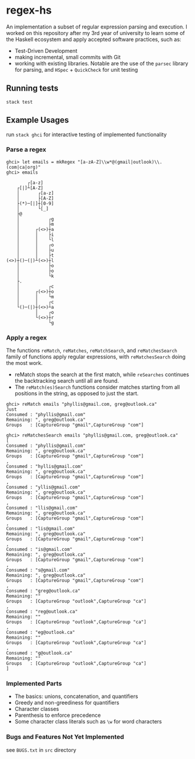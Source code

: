 # regex-hs
An implementation a subset of regular expression parsing and execution. I worked on this repository after my 3rd year of university to learn some of the Haskell ecosystem and apply accepted software practices, such as:
- Test-Driven Development
- making incremental, small commits with Git
- working with existing libraries. Notable are the use of the `parsec` library for parsing, and `HSpec` + `QuickCheck` for unit testing
## Running tests
`stack test`
## Example Usages
run `stack ghci` for interactive testing of implemented functionality
### Parse a regex
```
ghci> let emails = mkRegex "[a-zA-Z]\\w*@(gmail|outlook)\\.(com|ca|org)"
ghci> emails

        ┌[a-z]
    ┌[|]┴[A-Z]
    │       ┌[a-z]
    │       ├[A-Z]
    ├(*)─[|]┼[0-9]
    │       └[_]
    ├@
    │           ┌g
    │           ├m
    │      ┌(<>)┼a
    │      │    ├i
    │      │    └l
    │      │    ┌o
    │      │    ├u
    │      │    ├t
(<>)┼()─(|)┴(<>)┼l
    │           ├o
    │           ├o
    │           └k
    ├.
    │           ┌c
    │      ┌(<>)┼o
    │      │    └m
    │      │    ┌c
    └()─(|)┼(<>)┴a
           │    ┌o
           └(<>)┼r
                └g
```
### Apply a regex
The functions `reMatch`, `reMatches`, `reMatchSearch`, and `reMatchesSearch` family of
functions apply regular expressions, with `reMatchesSearch` doing the most work. 
- reMatch stops the search at the first match,
while `reSearches` continues the backtracking search until all are found. 
- The
`reMatch(es)Search` functions consider matches starting from all positions in the
string, as opposed to just the start.

```
ghci> reMatch emails "phyllis@gmail.com, greg@outlook.ca"
Just
Consumed : "phyllis@gmail.com"
Remaining: ", greg@outlook.ca"
Groups   : [CaptureGroup "gmail",CaptureGroup "com"]

ghci> reMatchesSearch emails "phyllis@gmail.com, greg@outlook.ca"
[
Consumed : "phyllis@gmail.com"
Remaining: ", greg@outlook.ca"
Groups   : [CaptureGroup "gmail",CaptureGroup "com"]
,
Consumed : "hyllis@gmail.com"
Remaining: ", greg@outlook.ca"
Groups   : [CaptureGroup "gmail",CaptureGroup "com"]
,
Consumed : "yllis@gmail.com"
Remaining: ", greg@outlook.ca"
Groups   : [CaptureGroup "gmail",CaptureGroup "com"]
,
Consumed : "llis@gmail.com"
Remaining: ", greg@outlook.ca"
Groups   : [CaptureGroup "gmail",CaptureGroup "com"]
,
Consumed : "lis@gmail.com"
Remaining: ", greg@outlook.ca"
Groups   : [CaptureGroup "gmail",CaptureGroup "com"]
,
Consumed : "is@gmail.com"
Remaining: ", greg@outlook.ca"
Groups   : [CaptureGroup "gmail",CaptureGroup "com"]
,
Consumed : "s@gmail.com"
Remaining: ", greg@outlook.ca"
Groups   : [CaptureGroup "gmail",CaptureGroup "com"]
,
Consumed : "greg@outlook.ca"
Remaining: ""
Groups   : [CaptureGroup "outlook",CaptureGroup "ca"]
,
Consumed : "reg@outlook.ca"
Remaining: ""
Groups   : [CaptureGroup "outlook",CaptureGroup "ca"]
,
Consumed : "eg@outlook.ca"
Remaining: ""
Groups   : [CaptureGroup "outlook",CaptureGroup "ca"]
,
Consumed : "g@outlook.ca"
Remaining: ""
Groups   : [CaptureGroup "outlook",CaptureGroup "ca"]
]
```
### Implemented Parts
- The basics: unions, concatenation, and quantifiers
- Greedy and non-greediness for quantifiers
- Character classes
- Parenthesis to enforce precedence
- Some character class literals such as `\w` for word characters
### Bugs and Features Not Yet Implemented
see `BUGS.txt` in `src` directory
